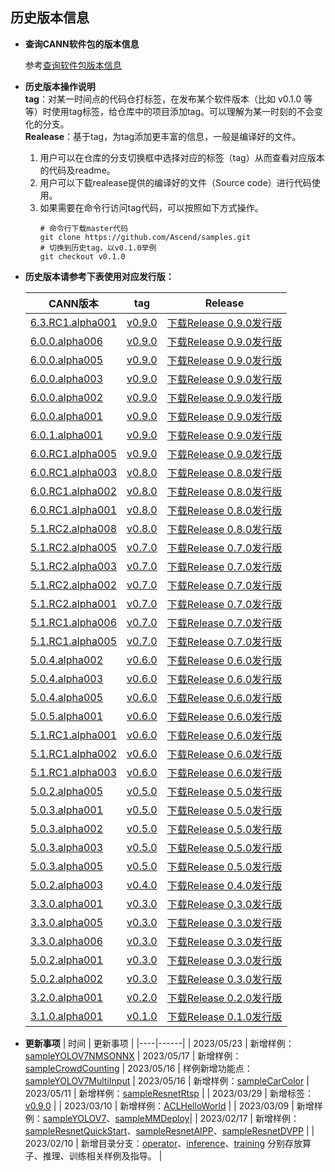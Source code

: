 ## 历史版本信息

- **查询CANN软件包的版本信息**

    参考[查询软件包版本信息](https://www.hiascend.com/document/detail/zh/CANNCommunityEdition/600alpha006/softwareinstall/instg/atlasdeploy_03_0079.html)

- **历史版本操作说明**      
  **tag**：对某一时间点的代码仓打标签，在发布某个软件版本（比如 v0.1.0 等等）时使用tag标签，给仓库中的项目添加tag。可以理解为某一时刻的不会变化的分支。   
  **Realease**：基于tag，为tag添加更丰富的信息，一般是编译好的文件。     
  1. 用户可以在仓库的分支切换框中选择对应的标签（tag）从而查看对应版本的代码及readme。    
  2. 用户可以下载realease提供的编译好的文件（Source code）进行代码使用。    
  3. 如果需要在命令行访问tag代码，可以按照如下方式操作。
     ```
     # 命令行下载master代码
     git clone https://github.com/Ascend/samples.git   
     # 切换到历史tag，以v0.1.0举例
     git checkout v0.1.0
     ```

- **历史版本请参考下表使用对应发行版：**      

    | CANN版本 | tag | Release |
    |---|---|---|
    | [6.3.RC1.alpha001](https://www.hiascend.com/software/cann/community)  | [v0.9.0](https://gitee.com/ascend/samples/tree/v0.9.0/)  | [下载Release 0.9.0发行版](https://gitee.com/ascend/samples/releases/v0.9.0)   |
    | [6.0.0.alpha006](https://www.hiascend.com/software/cann/community)  | [v0.9.0](https://gitee.com/ascend/samples/tree/v0.9.0/)  | [下载Release 0.9.0发行版](https://gitee.com/ascend/samples/releases/v0.9.0)   |
    | [6.0.0.alpha005](https://www.hiascend.com/software/cann/community)  | [v0.9.0](https://gitee.com/ascend/samples/tree/v0.9.0/)  | [下载Release 0.9.0发行版](https://gitee.com/ascend/samples/releases/v0.9.0)   |
    | [6.0.0.alpha003](https://www.hiascend.com/software/cann/community)  | [v0.9.0](https://gitee.com/ascend/samples/tree/v0.9.0/)  | [下载Release 0.9.0发行版](https://gitee.com/ascend/samples/releases/v0.9.0)   |
    | [6.0.0.alpha002](https://www.hiascend.com/software/cann/community)  | [v0.9.0](https://gitee.com/ascend/samples/tree/v0.9.0/)  | [下载Release 0.9.0发行版](https://gitee.com/ascend/samples/releases/v0.9.0)   |
    | [6.0.0.alpha001](https://www.hiascend.com/software/cann/community)  | [v0.9.0](https://gitee.com/ascend/samples/tree/v0.9.0/)  | [下载Release 0.9.0发行版](https://gitee.com/ascend/samples/releases/v0.9.0)   |
    | [6.0.1.alpha001](https://www.hiascend.com/software/cann/community)  | [v0.9.0](https://gitee.com/ascend/samples/tree/v0.9.0/)  | [下载Release 0.9.0发行版](https://gitee.com/ascend/samples/releases/v0.9.0)   |
    | [6.0.RC1.alpha005](https://www.hiascend.com/software/cann/community)  | [v0.9.0](https://gitee.com/ascend/samples/tree/v0.9.0/)  | [下载Release 0.9.0发行版](https://gitee.com/ascend/samples/releases/v0.9.0)   |
    | [6.0.RC1.alpha003](https://www.hiascend.com/software/cann/community)  | [v0.8.0](https://gitee.com/ascend/samples/tree/v0.8.0/)  | [下载Release 0.8.0发行版](https://gitee.com/ascend/samples/releases/v0.8.0)   |
    | [6.0.RC1.alpha002](https://www.hiascend.com/software/cann/community)  | [v0.8.0](https://gitee.com/ascend/samples/tree/v0.8.0/)  | [下载Release 0.8.0发行版](https://gitee.com/ascend/samples/releases/v0.8.0)   |
    | [6.0.RC1.alpha001](https://www.hiascend.com/software/cann/community)  | [v0.8.0](https://gitee.com/ascend/samples/tree/v0.8.0/)  | [下载Release 0.8.0发行版](https://gitee.com/ascend/samples/releases/v0.8.0)   |
    | [5.1.RC2.alpha008](https://www.hiascend.com/software/cann/community)  | [v0.8.0](https://gitee.com/ascend/samples/tree/v0.8.0/)  | [下载Release 0.8.0发行版](https://gitee.com/ascend/samples/releases/v0.8.0)   |
    | [5.1.RC2.alpha005](https://www.hiascend.com/software/cann/community)  | [v0.7.0](https://gitee.com/ascend/samples/tree/v0.7.0/)  | [下载Release 0.7.0发行版](https://gitee.com/ascend/samples/releases/v0.7.0)   |
    | [5.1.RC2.alpha003](https://www.hiascend.com/software/cann/community)  | [v0.7.0](https://gitee.com/ascend/samples/tree/v0.7.0/)  | [下载Release 0.7.0发行版](https://gitee.com/ascend/samples/releases/v0.7.0)   |
    | [5.1.RC2.alpha002](https://www.hiascend.com/software/cann/community)  | [v0.7.0](https://gitee.com/ascend/samples/tree/v0.7.0/)  | [下载Release 0.7.0发行版](https://gitee.com/ascend/samples/releases/v0.7.0)   |
    | [5.1.RC2.alpha001](https://www.hiascend.com/software/cann/community)  | [v0.7.0](https://gitee.com/ascend/samples/tree/v0.7.0/)  | [下载Release 0.7.0发行版](https://gitee.com/ascend/samples/releases/v0.7.0)   |
    | [5.1.RC1.alpha006](https://www.hiascend.com/software/cann/community)  | [v0.7.0](https://gitee.com/ascend/samples/tree/v0.7.0/)  | [下载Release 0.7.0发行版](https://gitee.com/ascend/samples/releases/v0.7.0)   |
    | [5.1.RC1.alpha005](https://www.hiascend.com/software/cann/community)  | [v0.7.0](https://gitee.com/ascend/samples/tree/v0.7.0/)  | [下载Release 0.7.0发行版](https://gitee.com/ascend/samples/releases/v0.7.0)   |
    | [5.0.4.alpha002](https://www.hiascend.com/software/cann/community)  | [v0.6.0](https://gitee.com/ascend/samples/tree/v0.6.0/)  | [下载Release 0.6.0发行版](https://gitee.com/ascend/samples/releases/v0.6.0)  |
    | [5.0.4.alpha003](https://www.hiascend.com/software/cann/community)  | [v0.6.0](https://gitee.com/ascend/samples/tree/v0.6.0/)  | [下载Release 0.6.0发行版](https://gitee.com/ascend/samples/releases/v0.6.0)  |
    | [5.0.4.alpha005](https://www.hiascend.com/software/cann/community)  | [v0.6.0](https://gitee.com/ascend/samples/tree/v0.6.0/)  | [下载Release 0.6.0发行版](https://gitee.com/ascend/samples/releases/v0.6.0)  |
    | [5.0.5.alpha001](https://www.hiascend.com/software/cann/community)  | [v0.6.0](https://gitee.com/ascend/samples/tree/v0.6.0/)  | [下载Release 0.6.0发行版](https://gitee.com/ascend/samples/releases/v0.6.0)  |
    | [5.1.RC1.alpha001](https://www.hiascend.com/software/cann/community)  | [v0.6.0](https://gitee.com/ascend/samples/tree/v0.6.0/)  | [下载Release 0.6.0发行版](https://gitee.com/ascend/samples/releases/v0.6.0)  |
    | [5.1.RC1.alpha002](https://www.hiascend.com/software/cann/community)  | [v0.6.0](https://gitee.com/ascend/samples/tree/v0.6.0/)  | [下载Release 0.6.0发行版](https://gitee.com/ascend/samples/releases/v0.6.0)  |
    | [5.1.RC1.alpha003](https://www.hiascend.com/software/cann/community)  | [v0.6.0](https://gitee.com/ascend/samples/tree/v0.6.0/)  | [下载Release 0.6.0发行版](https://gitee.com/ascend/samples/releases/v0.6.0)  |
    | [5.0.2.alpha005](https://www.hiascend.com/software/cann/community)  | [v0.5.0](https://gitee.com/ascend/samples/tree/v0.5.0/)  | [下载Release 0.5.0发行版](https://gitee.com/ascend/samples/releases/v0.5.0)  |
    | [5.0.3.alpha001](https://www.hiascend.com/software/cann/community)  | [v0.5.0](https://gitee.com/ascend/samples/tree/v0.5.0/)  | [下载Release 0.5.0发行版](https://gitee.com/ascend/samples/releases/v0.5.0)  |
    | [5.0.3.alpha002](https://www.hiascend.com/software/cann/community)  | [v0.5.0](https://gitee.com/ascend/samples/tree/v0.5.0/)  | [下载Release 0.5.0发行版](https://gitee.com/ascend/samples/releases/v0.5.0)  |
    | [5.0.3.alpha003](https://www.hiascend.com/software/cann/community)  | [v0.5.0](https://gitee.com/ascend/samples/tree/v0.5.0/)  | [下载Release 0.5.0发行版](https://gitee.com/ascend/samples/releases/v0.5.0)  |
    | [5.0.3.alpha005](https://www.hiascend.com/software/cann/community)  | [v0.5.0](https://gitee.com/ascend/samples/tree/v0.5.0/)  | [下载Release 0.5.0发行版](https://gitee.com/ascend/samples/releases/v0.5.0)  |
    | [5.0.2.alpha003](https://www.hiascend.com/software/cann/community)  | [v0.4.0](https://gitee.com/ascend/samples/tree/v0.4.0/)  | [下载Release 0.4.0发行版](https://gitee.com/ascend/samples/releases/v0.4.0)  |
    | [3.3.0.alpha001](https://www.hiascend.com/software/cann/community)  | [v0.3.0](https://gitee.com/ascend/samples/tree/v0.3.0/)  | [下载Release 0.3.0发行版](https://gitee.com/ascend/samples/releases/v0.3.0)  |
    | [3.3.0.alpha005](https://www.hiascend.com/software/cann/community)  | [v0.3.0](https://gitee.com/ascend/samples/tree/v0.3.0/)  | [下载Release 0.3.0发行版](https://gitee.com/ascend/samples/releases/v0.3.0)  |
    | [3.3.0.alpha006](https://www.hiascend.com/software/cann/community)  | [v0.3.0](https://gitee.com/ascend/samples/tree/v0.3.0/)  | [下载Release 0.3.0发行版](https://gitee.com/ascend/samples/releases/v0.3.0)  |
    | [5.0.2.alpha001](https://www.hiascend.com/software/cann/community)  | [v0.3.0](https://gitee.com/ascend/samples/tree/v0.3.0/)  | [下载Release 0.3.0发行版](https://gitee.com/ascend/samples/releases/v0.3.0)  |
    | [5.0.2.alpha002](https://www.hiascend.com/software/cann/community)  | [v0.3.0](https://gitee.com/ascend/samples/tree/v0.3.0/)  | [下载Release 0.3.0发行版](https://gitee.com/ascend/samples/releases/v0.3.0)  |
    | [3.2.0.alpha001](https://www.hiascend.com/software/cann/community)  | [v0.2.0](https://gitee.com/ascend/samples/tree/v0.2.0/)  | [下载Release 0.2.0发行版](https://gitee.com/ascend/samples/releases/v0.2.0)  |
    | [3.1.0.alpha001](https://www.hiascend.com/software/cann/community)  | [v0.1.0](https://gitee.com/ascend/samples/tree/v0.1.0/)  | [下载Release 0.1.0发行版](https://gitee.com/ascend/samples/releases/v0.1.0)  |
    
- **更新事项**
    | 时间 | 更新事项 |
    |----|------|
    | 2023/05/23   | 新增样例：[sampleYOLOV7NMSONNX](https://github.com/Ascend/samples/tree/master/inference/modelInference/sampleYOLOV7NMSONNX)
    | 2023/05/17   | 新增样例：[sampleCrowdCounting](https://github.com/Ascend/samples/tree/master/inference/modelInference/sampleCrowdCounting)
    | 2023/05/16   | 样例新增功能点：[sampleYOLOV7MultiInput](https://github.com/Ascend/samples/tree/master/inference/modelInference/sampleYOLOV7MultiInput)
    | 2023/05/16   | 新增样例：[sampleCarColor](https://github.com/Ascend/samples/tree/master/inference/modelInference/sampleCarColor)
    | 2023/05/11   | 新增样例：[sampleResnetRtsp](https://github.com/Ascend/samples/tree/master/inference/modelInference/sampleResnetRtsp) |
    | 2023/03/29   | 新增标签：[v0.9.0](https://gitee.com/ascend/samples/tree/v0.9.0/) |
    | 2023/03/10   | 新增样例：[ACLHelloWorld](https://github.com/Ascend/samples/tree/master/inference/ACLHelloWorld) |
    | 2023/03/09   | 新增样例：[sampleYOLOV7](https://github.com/Ascend/samples/tree/master/inference/modelInference/sampleYOLOV7)、[sampleMMDeploy](https://github.com/Ascend/samples/tree/master/inference/contributeSamples/contrib/samplesMMDeploy)|
    | 2023/02/17   | 新增样例：[sampleResnetQuickStart](https://github.com/Ascend/samples/tree/master/inference/modelInference/sampleResnetQuickStart)、[sampleResnetAIPP](https://github.com/Ascend/samples/tree/master/inference/modelInference/sampleResnetAIPP)、[sampleResnetDVPP](https://github.com/Ascend/samples/tree/master/inference/modelInference/sampleResnetDVPP)  |
    | 2023/02/10   | 新增目录分支：[operator](https://github.com/Ascend/samples/tree/master/operator)、[inference](https://github.com/Ascend/samples/tree/master/inference)、[training](https://github.com/Ascend/samples/tree/master/training) 分别存放算子、推理、训练相关样例及指导。  |
